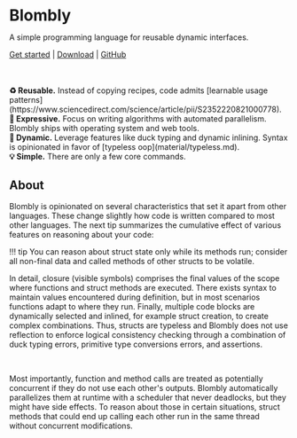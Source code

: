<h1 style="margin-bottom:0px;">Blombly</h1>

A simple programming language for reusable dynamic interfaces. 

[Get started](setup.md) | [Download](https://github.com/maniospas/Blombly/releases/latest) | [GitHub](https://github.com/maniospas/Blombly)


<br>
<br>
<b> ♻️ Reusable.</b>
Instead of copying recipes, code admits [learnable usage patterns](https://www.sciencedirect.com/science/article/pii/S2352220821000778).
<br>
<b>🚀 Expressive.</b> 
Focus on writing algorithms with automated parallelism. Blombly ships with operating system and web tools.
<br>
<b>🦆 Dynamic.</b> Leverage features like duck typing and dynamic inlining. Syntax is opinionated in favor of [typeless oop](material/typeless.md).
<br>
<b> 💡 Simple.</b> There are only a few core commands.


## About

Blombly is opinionated on several characteristics that set it apart from other languages. These change slightly
how code is written compared to most other languages. The next tip summarizes the cumulative effect of various
features on reasoning about your code:

!!! tip
    You can reason about struct state only while its methods run;
    consider all non-final data and called methods of other structs 
    to be volatile.


In detail, closure (visible symbols) comprises the final values of the scope
where functions and struct methods are executed. There exists syntax to maintain values 
encountered during definition, but in most scenarios functions adapt to where they run.
Finally, multiple code blocks are dynamically selected
and inlined, for example struct creation, to create complex combinations. 
Thus, structs are typeless and Blombly does not use reflection to enforce logical
consistency checking through a combination of duck typing errors, 
primitive type conversions errors, and assertions.

<br>

Most importantly, function and method calls are treated as potentially concurrent if they do
not use each other's outputs. Blombly automatically parallelizes them at runtime
with a scheduler that never deadlocks, but they might have side effects. 
To reason about those in certain situations, struct methods that could end up calling each other 
run in the same thread without concurrent modifications.


<style>
.md-sidebar {
    display: none;
}

@media screen and (max-width: 76.2344em) {
    .md-sidebar {
        display: block;
    }
}
</style>